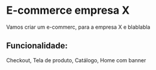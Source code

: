 # E-commerce empresa X

Vamos criar um e-commerc, para a empresa X e blablabla

## Funcionalidade:

Checkout, Tela de produto, Catálogo, Home com banner
